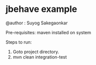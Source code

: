 # jbehave example
@author : Suyog Sakegaonkar

Pre-requisites:
maven installed on system

Steps to run:
1. Goto project directory.
2. mvn clean integration-test